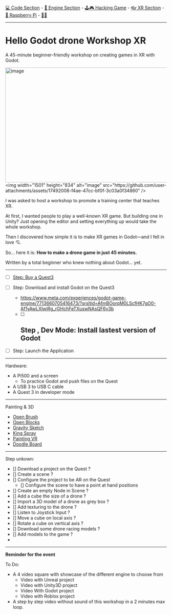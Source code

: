 [💻 Code Section](https://github.com/EloiStree/HelloGodotCode) - [🚂 Engine Section](https://github.com/EloiStree/HelloGodotEngineKeyword) - [🕹️🎮 Hacking Game](https://github.com/EloiStree/HelloGodotRemoteControlHub) - [👓 XR Section](https://github.com/EloiStree/HelloGodotXR)  - [🍓 Raspberry Pi](https://github.com/EloiStree/HelloRaspberryPi) - [🍺🍻](https://buymeacoffee.com/apintio)

------------------------------


# Hello Godot drone Workshop XR

A 45-minute beginner-friendly workshop on creating games in XR with Godot.

[<img width="628" height="358" alt="image" src="https://github.com/user-attachments/assets/67926c5c-7c06-40a3-bbd0-bd66e1b01724" />]([https://www.youtube.com/watch?v=NtH-HhaLw-Q](https://youtu.be/NtH-HhaLw-Q?t=89))  
<img width="1501" height="834" alt="image" src="https://github.com/user-attachments/assets/17492008-f4ae-47cc-bf0f-3c03a0f34860" />  


I was asked to host a workshop to promote a training center that teaches XR.

At first, I wanted people to play a well-known XR game. But building one in Unity?
Just opening the editor and setting everything up would take the whole workshop.

Then I discovered how simple it is to make XR games in Godot—and I fell in love 💘.

So… here it is: **How to make a drone game in just 45 minutes.**

Written by a total beginner who knew nothing about Godot... yet.

---

- [ ] [Step: Buy a Quest3](https://github.com/EloiStree/HelloGodotXR/issues/12)
- [ ] Step: Download and install Godot on the Quest3
  - https://www.meta.com/experiences/godot-game-engine/7713660705416473/?srsltid=AfmBOorqM0LScfHK7gO0-Af1yAwLXIwiRg_rGHchFeTXuswNAsQF6v3b
  -  [ ] Step , Dev Mode: Install lastest version of Godot
    -  
- [ ] Step: Launch the Application


----------------

Hardware:
- A Pi500 and a screen
  - To practice Godot and push files on the Quest
- A USB 3 to USB C cable
- A Quest 3 in developer mode


----------

Painting & 3D
- [Open Brush](https://github.com/EloiStree/HelloPaintingJam/issues/9) 
- [Open Blocks](https://github.com/EloiStree/HelloPaintingJam/issues/23) 
- [Gravity Sketch](https://github.com/EloiStree/HelloPaintingJam/issues/21) 
- [King Spray](https://github.com/EloiStree/HelloPaintingJam/issues/39) 
- [Painting VR](https://github.com/EloiStree/HelloPaintingJam/issues/8) 
- [Doodle Board](https://github.com/EloiStree/HelloPaintingJam/issues/45) 


-----------

Step unkown:
- [] Download a project on the Quest ?
- [] Create a scene ?
- [] Configure the project to be AR on the Quest
  - [] Configure the scene to have a point at hand positions
- [] Create an empty Node in Scene ?
- [] Add a cube the size of a drone ?
- [] Import a 3D model of a drone as grey box ?
- [] Add texturing to the drone ?
- [] Listen to Joystick Input ?
- [] Move a cube on local axis ?
- [] Rotate a cube on vertical axis ?
- [] Download some drone racing models ?
- [] Add models to the game ?
- 


-------------------

**Reminder for the event**

To Do:
- A 4 video square with showcase of the different engine to choose from 
  - Video with Unreal project
  - Video with Unity3D project
  - Video With Godot project
  - Video with Roblox project 
- A step by step video without sound of this workshop in a 2 minutes max loop.
